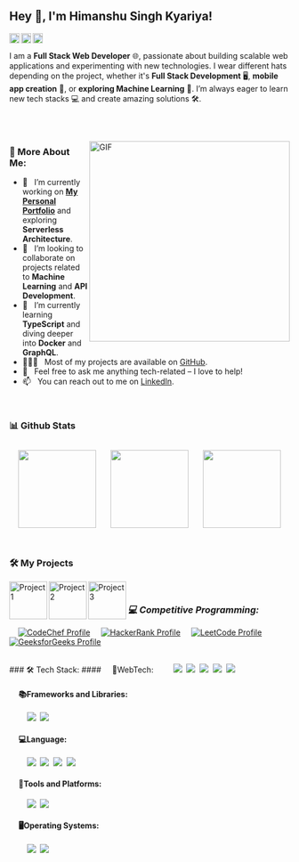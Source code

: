 ## Hey 👋, I'm **Himanshu Singh Kyariya!**  
<a href='https://www.linkedin.com/in/himanshusinghkyariya'><img align='left' alt="linkedin" src="https://raw.githubusercontent.com/rahul-jha98/rahul-jha98/561d474902b59c7429ec22bb73e225696c27b202/assets/linkedin.svg" height='18px'/></a>
<a href='https://twitter.com/himanshusinghkyariya'><img align='left' alt="twitter" src="https://raw.githubusercontent.com/rahul-jha98/rahul-jha98/561d474902b59c7429ec22bb73e225696c27b202/assets/twitter.svg" height='18px'/></a>
<a href='https://www.kaggle.com/himanshusinghkyariya'><img alt="kaggle" src="https://raw.githubusercontent.com/rahul-jha98/rahul-jha98/561d474902b59c7429ec22bb73e225696c27b202/assets/kaggle.svg" height='18px'/></a>

I am a **Full Stack Web Developer** 🌐, passionate about building scalable web applications and experimenting with new technologies. I wear different hats depending on the project, whether it's **Full Stack Development** 🖥️, **mobile app creation** 📱, or **exploring Machine Learning** 🤖. I’m always eager to learn new tech stacks 💻 and create amazing solutions 🛠️.

<br/><br/>

<img align="right" alt="GIF" src="https://raw.githubusercontent.com/rahul-jha98/rahul-jha98/main/techstack.gif" width="360px"/>

### 🧐 More About Me:

- 🔭 &nbsp; I’m currently working on **[My Personal Portfolio](https://your-portfolio-link.com)** and exploring **Serverless Architecture**.
- 🤝 &nbsp; I’m looking to collaborate on projects related to **Machine Learning** and **API Development**.
- 🌱 &nbsp; I’m currently learning **TypeScript** and diving deeper into **Docker** and **GraphQL**.
- 👨🏻‍💻 &nbsp; Most of my projects are available on [GitHub](https://github.com/himanshusinghkyariya?tab=repositories).
- 💬 &nbsp; Feel free to ask me anything tech-related – I love to help!
- 📫 &nbsp; You can reach out to me on [LinkedIn](https://www.linkedin.com/in/himanshusinghkyariya).

<br/>



### 📊 Github Stats
<div align="center" style='display: flex; justify-content: space-evenly; align-items: center;'>
  <img src="https://github-profile-summary-cards.vercel.app/api/cards/profile-details?username=HIMANSHUSINGHKYARIYA&theme=dark&hide_border=false" height="140px" style="margin: 10px; border: 2px solid white;">
  <img src="https://github-readme-streak-stats.herokuapp.com/?user=HIMANSHUSINGHKYARIYA&theme=dark&hide_border=false" height="140px" style="margin: 10px;">
  <img src="https://github-profile-summary-cards.vercel.app/api/cards/stats?username=HIMANSHUSINGHKYARIYA&theme=dark&hide_border=false" height="140px" style='margin: 10px; border: 2px solid white;'>
</div>

<br/>

### 🛠️ My Projects
<a href="https://your-project-link-1.com" target="_blank"><img alt="Project 1" src="./projects/project1.svg" height="68" align="left"></a>
<a href="https://your-project-link-2.com" target="_blank"><img alt="Project 2" src="./projects/project2.svg" height="68" align="left"></a>
<a href="https://github.com/himanshusinghkyariya/Project-Repo" target="_blank"><img alt="Project 3" src="./projects/project3.svg" height="68" align="left"></a>

<br>

### _💻 Competitive Programming:_
&nbsp;&nbsp;&nbsp;&nbsp;<a href="https://www.codechef.com/users/himanshusinghkyariya"><img src="https://img.shields.io/badge/CodeChef-%2364371b?style=for-the-badge&logo=codechef&logoColor=white" alt="CodeChef Profile"></a>
&nbsp;&nbsp;&nbsp;&nbsp;<a href="https://www.hackerrank.com/profile/himanshusinghkyariya" target="_blank"><img src="https://img.shields.io/badge/HackerRank-%231BA94C?style=for-the-badge&logo=hackerrank&logoColor=white" alt="HackerRank Profile"></a>
&nbsp;&nbsp;&nbsp;&nbsp;<a href="https://leetcode.com/u/HimanshuSinghKyariya/" target="_blank"><img src="https://img.shields.io/badge/LeetCode-000000?style=for-the-badge&logo=leetcode&logoColor=ffa116" alt="LeetCode Profile"></a>
&nbsp;&nbsp;&nbsp;&nbsp;<a href="https://www.geeksforgeeks.org/user/himanshusinghkyariya/" target="_blank"><img src="https://img.shields.io/badge/GeeksforGeeks-%230F9D58?style=for-the-badge&logo=geeksforgeeks&logoColor=white" alt="GeeksforGeeks Profile"></a>

<br>
### 🛠 Tech Stack:
#### &nbsp;&nbsp;&nbsp;&nbsp;📝WebTech: 
&nbsp;&nbsp;&nbsp;&nbsp;&nbsp;&nbsp;&nbsp;&nbsp;<img src="https://img.shields.io/badge/-HTML5-DE5934?logo=HTML5&logoColor=white&style=flat">&nbsp;
<img src="https://img.shields.io/badge/-CSS3-2275B2?logo=CSS3&logoColor=white&style=flat">&nbsp;
<img src="https://img.shields.io/badge/-JavaScript-437CAC?logo=JavaScript&logoColor=white&style=flat">&nbsp;
<img src="https://img.shields.io/badge/-PHP-8C8C8C?logo=php&logoColor=white&style=flat">&nbsp;
<img src="https://img.shields.io/badge/-MySQL-4479A1?logo=mysql&logoColor=white&style=flat">&nbsp;

#### &nbsp;&nbsp;&nbsp;&nbsp; 📚Frameworks and Libraries:
&nbsp;&nbsp;&nbsp;&nbsp;&nbsp;&nbsp;&nbsp;&nbsp;<img src="https://img.shields.io/badge/-Bootstrap-563D7C?logo=bootstrap&logoColor=white&style=flat">&nbsp;
<img src="https://img.shields.io/badge/-React-0E7ACE?logo=React&logoColor=white&style=flat">&nbsp;

#### &nbsp;&nbsp;&nbsp;&nbsp; 💻Language: 
&nbsp;&nbsp;&nbsp;&nbsp;&nbsp;&nbsp;&nbsp;&nbsp;<img src="https://img.shields.io/badge/-C-00599C?logo=c&logoColor=white&style=flat">&nbsp;
<img src="https://img.shields.io/badge/-C++-00599C?logo=cplusplus&logoColor=white&style=flat">&nbsp;
<img src="https://img.shields.io/badge/-Python-3776AB?logo=python&logoColor=white&style=flat">&nbsp;
<img src="https://img.shields.io/badge/-Java-DE1D2D?logo=java&logoColor=white&style=flat">&nbsp;

#### &nbsp;&nbsp;&nbsp;&nbsp; 🧰Tools and Platforms: 
&nbsp;&nbsp;&nbsp;&nbsp;&nbsp;&nbsp;&nbsp;&nbsp;<img src="https://img.shields.io/badge/-VS%20Code-25AEF4?logo=visualstudio&logoColor=white&style=flat">&nbsp;
<img src="https://img.shields.io/badge/-Git-orange?logo=Git&logoColor=white&style=flat">

#### &nbsp;&nbsp;&nbsp;&nbsp; 🖥️Operating Systems:
&nbsp;&nbsp;&nbsp;&nbsp;&nbsp;&nbsp;&nbsp;&nbsp;<img src="https://img.shields.io/badge/-Windows-0F7BCF?logo=Windows&logoColor=white&style=flat">  
<img src="https://img.shields.io/badge/-Linux-EDBD2B?logo=Linux&logoColor=black&style=flat"> 

<!--
**HIMANSHUSINGHKYARIYA/HIMANSHUSINGHKYARIYA** is a ✨ _special_ ✨ repository because its `README.md` (this file) appears on your GitHub profile.

Here are some ideas to get you started:

- 🔭 I’m currently working on ...
- 🌱 I’m currently learning ...
- 👯 I’m looking to collaborate on ...
- 🤔 I’m looking for help with ...
- 💬 Ask me about ...
- 📫 How to reach me: ...
- 😄 Pronouns: ...
- ⚡ Fun fact: ...
-->
